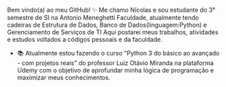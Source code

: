 Bem vindo(a) ao meu GitHub! ✨
Me chamo Nícolas e sou estudante do 3° semestre de SI na Antonio Meneghetti Faculdade, atualmente tendo cadeiras de Estrutura de Dados, Banco de Dados(linguagem:Python) e Gerenciamento de Serviços de TI
Aqui postarei meus trabalhos, atividades e estudos voltados a códigos pessoais e da faculdade.

- 📚 Atualmente estou fazendo o curso "Python 3 do básico ao avançado - com projetos reais" do professor Luiz Otávio Miranda na plataforma Udemy com o objetivo de aprofundar minha lógica de programação e maximizar meus conhecimentos.
